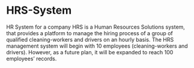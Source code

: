 # HRS-System
HR System for a company 
HRS is a Human Resources Solutions system, that provides a platform to manage the hiring process of 
a group of qualified cleaning-workers and drivers on an hourly basis. The HRS management system will 
begin with 10 employees (cleaning-workers and drivers). However, as a future plan, it will be expanded 
to reach 100 employees’ records.
